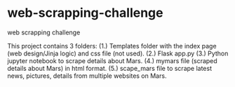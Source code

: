 # web-scrapping-challenge
web scrapping challenge

This project contains 3 folders:
(1.) Templates folder with the index page (web design/Jinja logic) and css file (not used).
(2.) Flask app.py 
(3.) Python jupyter notebook to scrape details about Mars.
(4.) mymars file (scraped details about Mars) in html format.
(5.) scape_mars file to scrape latest news, pictures, details from multiple websites on Mars.  
